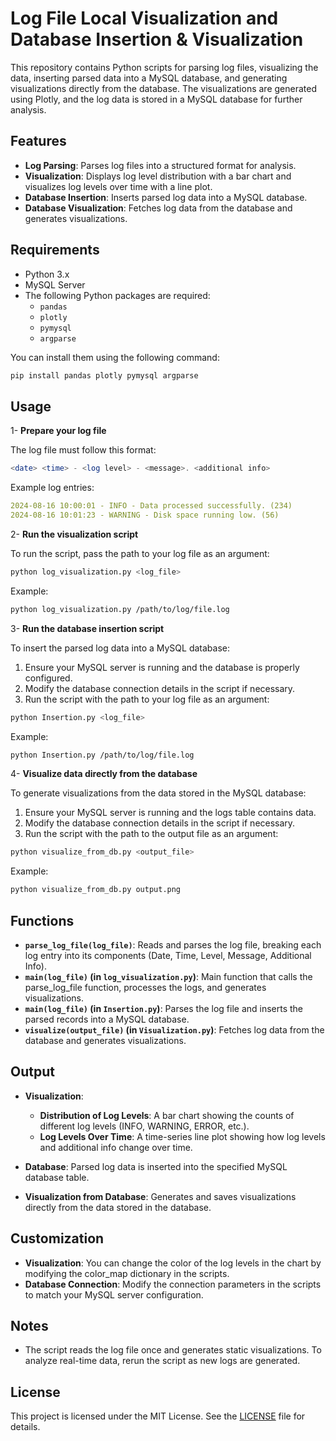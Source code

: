 # Log File Local Visualization and Database Insertion & Visualization

This repository contains Python scripts for parsing log files, visualizing the data, inserting parsed data into a MySQL database, and generating visualizations directly from the database. The visualizations are generated using Plotly, and the log data is stored in a MySQL database for further analysis.

## Features

- **Log Parsing**: Parses log files into a structured format for analysis.
- **Visualization**: Displays log level distribution with a bar chart and visualizes log levels over time with a line plot.
- **Database Insertion**: Inserts parsed log data into a MySQL database.
- **Database Visualization**: Fetches log data from the database and generates visualizations.

## Requirements

- Python 3.x
- MySQL Server
- The following Python packages are required:
   - `pandas`
   - `plotly`
   - `pymysql`
   - `argparse`

You can install them using the following command:
```bash
pip install pandas plotly pymysql argparse
```
## Usage

1- **Prepare your log file**

   The log file must follow this format:
   ```php
   <date> <time> - <log level> - <message>. <additional info>
   ```
   Example log entries:
   ```yaml
   2024-08-16 10:00:01 - INFO - Data processed successfully. (234)
   2024-08-16 10:01:23 - WARNING - Disk space running low. (56)
   ```
2- **Run the visualization script**

   To run the script, pass the path to your log file as an argument:
   ```bash
   python log_visualization.py <log_file>
   ```
   Example:
   ```bash
   python log_visualization.py /path/to/log/file.log
   ```
3- **Run the database insertion script**
   
   To insert the parsed log data into a MySQL database:
   1. Ensure your MySQL server is running and the database is properly configured.
   2. Modify the database connection details in the script if necessary.
   3. Run the script with the path to your log file as an argument:
   ```bash
   python Insertion.py <log_file>
   ```
   Example:
   ```bash
   python Insertion.py /path/to/log/file.log
   ```
4- **Visualize data directly from the database**

   To generate visualizations from the data stored in the MySQL database:
   1. Ensure your MySQL server is running and the logs table contains data.
   2. Modify the database connection details in the script if necessary.
   3. Run the script with the path to the output file as an argument:
   ```bash
   python visualize_from_db.py <output_file>
   ```
   Example:
   ```bash
   python visualize_from_db.py output.png
   ```
## Functions 

- **`parse_log_file(log_file)`**: Reads and parses the log file, breaking each log entry into its components (Date, Time, Level, Message, Additional Info).
- **`main(log_file)` (in `log_visualization.py`)**: Main function that calls the parse_log_file function, processes the logs, and generates visualizations.
- **`main(log_file)` (in `Insertion.py`)**: Parses the log file and inserts the parsed records into a MySQL database.
- **`visualize(output_file)` (in `Visualization.py`)**: Fetches log data from the database and generates visualizations.

## Output

- **Visualization**:

   - **Distribution of Log Levels**: A bar chart showing the counts of different log levels (INFO, WARNING, ERROR, etc.).
   - **Log Levels Over Time**: A time-series line plot showing how log levels and additional info change over time.

- **Database**: Parsed log data is inserted into the specified MySQL database table.
- **Visualization from Database**: Generates and saves visualizations directly from the data stored in the database.

## Customization

- **Visualization**: You can change the color of the log levels in the chart by modifying the color_map dictionary in the scripts.
- **Database Connection**: Modify the connection parameters in the scripts to match your MySQL server configuration.

## Notes

- The script reads the log file once and generates static visualizations. To analyze real-time data, rerun the script as new logs are generated.

## License

This project is licensed under the MIT License. See the [LICENSE](LICENSE) file for details.
